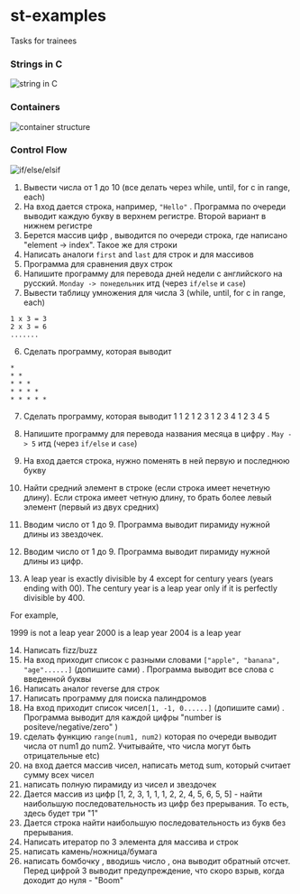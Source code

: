 # st-examples
Tasks for trainees


### Strings in C
![string in C](https://simplesnippets.tech/wp-content/uploads/2018/03/c-c-style-strings.jpg)

### Containers
![container structure](https://www.educative.io/api/edpresso/shot/6445167638740992/image/6388045848772608)


### Control Flow
![if/else/elsif](https://www.educative.io/api/edpresso/shot/6445167638740992/image/6388045848772608)


1) Вывести числа от 1 до 10 (все делать через while, until, for c in range, each)
2) На вход дается строка, например, `"Hello"` . Программа по очереди выводит каждую букву в верхнем регистре. Второй вариант в нижнем регистре
3) Берется массив цифр , выводится по очереди строка, где написано "element -> index". Такое же для строки
4) Написать аналоги `first` and `last` для строк и для массивов
5) Программа для сравнения двух строк
6) Напишите программу для перевода дней недели с английского на русский. `Monday -> понедельник` итд (через `if/else` и `сase`)
7) Вывести таблицу умножения для числа 3 (while, until, for c in range, each)
```
1 x 3 = 3
2 x 3 = 6
.......
```
6) Сделать программу, которая выводит 
```
*
* *
* * *
* * * *
* * * * *
```
7) Сделать программу, которая выводит
1
1 2
1 2 3
1 2 3 4
1 2 3 4 5


8) Напишите программу для перевода названия месяца в цифру . `May -> 5` итд (через `if/else` и `сase`)
9) На вход дается строка, нужно поменять в ней первую и последнюю букву
10) Найти средний элемент в строке (если строка имеет нечетную длину). Если строка имеет четную длину, то брать более левый элемент (первый из двух средних)
11) Вводим число от 1 до 9. Программа выводит пирамиду нужной длины из звездочек. 
12) Вводим число от 1 до 9. Программа выводит пирамиду нужной длины из цифр. 
13) A leap year is exactly divisible by 4 except for century years (years ending with 00). The century year is a leap year only if it is perfectly divisible by 400.

For example,

1999 is not a leap year
2000 is a leap year
2004 is a leap year

14) Написать fizz/buzz 
15) На вход приходит список с разными словами `["apple", "banana", "age"......]` (допишите сами) . Программа выводит все слова с введенной буквы
16) Написать аналог reverse для строк
17) Написать программу для поиска палиндромов
18) На вход приходит список чисел`[1, -1, 0......]` (допишите сами) . Программа выводит для каждой цифры "number is positeve/negative/zero" )
19) cделать функцию `range(num1, num2)`  которая по очереди выводит числа от num1 до num2. Учитывайте, что числа могут быть отрицательные etc)
20) на вход дается массив чисел, написать метод sum, который считает сумму всех чисел
21) написать полную пирамиду из чисел и звездочек
22) Дается массив из цифр [1, 2, 3, 1, 1, 1, 2, 2, 4, 5, 6, 5, 5] - найти наибольшую последовательность из цифр без прерывания. То есть, здесь будет три "1" 
23) Дается строка найти наибольшую последовательность из букв без прерывания. 
24) Написать итератор по 3 элемента для массива и строк
25) написать камень/ножница/бумага
26) написать бомбочку , вводишь число , она выводит обратный отсчет. Перед цифрой 3 выводит предупреждение, что скоро взрыв, когда доходит до нуля - "Boom"


